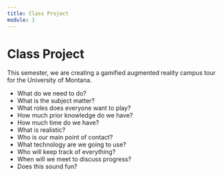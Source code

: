 ```yaml
---
title: Class Project
module: 1
---
```


# Class Project

This semester, we are creating a gamified augmented reality campus tour for the University of Montana.

* What do we need to do?
* What is the subject matter?
* What roles does everyone want to play?
* How much prior knowledge do we have?
* How much time do we have?
* What is realistic?
* Who is our main point of contact?
* What technology are we going to use?
* Who will keep track of everything?
* When will we meet to discuss progress?
* Does this sound fun?


